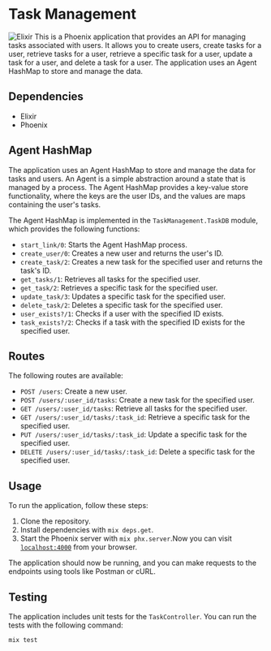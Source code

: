 # Task Management
![Elixir](https://miro.medium.com/v2/resize:fit:700/0*s3Grgk1uw2YaVC2S.png)
This is a Phoenix application that provides an API for managing tasks associated with users. It allows you to create users, create tasks for a user, retrieve tasks for a user, retrieve a specific task for a user, update a task for a user, and delete a task for a user. The application uses an Agent HashMap to store and manage the data.

## Dependencies

- Elixir
- Phoenix

## Agent HashMap

The application uses an Agent HashMap to store and manage the data for tasks and users. An Agent is a simple abstraction around a state that is managed by a process. The Agent HashMap provides a key-value store functionality, where the keys are the user IDs, and the values are maps containing the user's tasks.

The Agent HashMap is implemented in the `TaskManagement.TaskDB` module, which provides the following functions:

- `start_link/0`: Starts the Agent HashMap process.
- `create_user/0`: Creates a new user and returns the user's ID.
- `create_task/2`: Creates a new task for the specified user and returns the task's ID.
- `get_tasks/1`: Retrieves all tasks for the specified user.
- `get_task/2`: Retrieves a specific task for the specified user.
- `update_task/3`: Updates a specific task for the specified user.
- `delete_task/2`: Deletes a specific task for the specified user.
- `user_exists?/1`: Checks if a user with the specified ID exists.
- `task_exists?/2`: Checks if a task with the specified ID exists for the specified user.

## Routes

The following routes are available:

- `POST /users`: Create a new user.
- `POST /users/:user_id/tasks`: Create a new task for the specified user.
- `GET /users/:user_id/tasks`: Retrieve all tasks for the specified user.
- `GET /users/:user_id/tasks/:task_id`: Retrieve a specific task for the specified user.
- `PUT /users/:user_id/tasks/:task_id`: Update a specific task for the specified user.
- `DELETE /users/:user_id/tasks/:task_id`: Delete a specific task for the specified user.

## Usage

To run the application, follow these steps:

1. Clone the repository.
2. Install dependencies with `mix deps.get`.
3. Start the Phoenix server with `mix phx.server`.Now you can visit [`localhost:4000`](http://localhost:4000) from your browser.

The application should now be running, and you can make requests to the endpoints using tools like Postman or cURL.

## Testing

The application includes unit tests for the `TaskController`. You can run the tests with the following command:

```
mix test
```